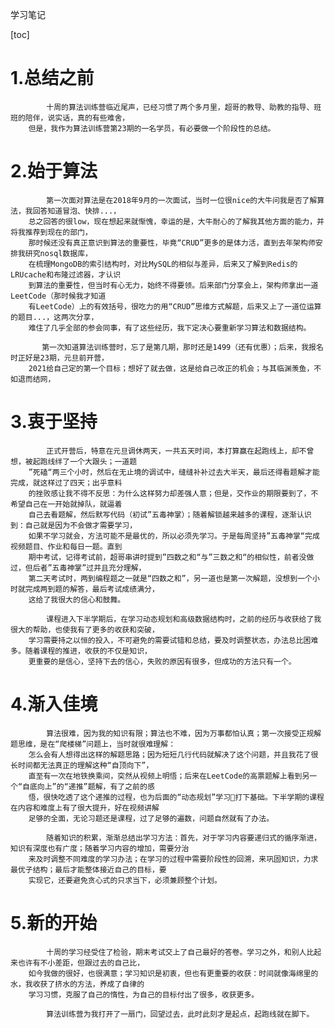 学习笔记

[toc]

# 1.总结之前
        
            十周的算法训练营临近尾声，已经习惯了两个多月里，超哥的教导、助教的指导、班班的陪伴，说实话，真的有些难舍，
        但是，我作为算法训练营第23期的一名学员，有必要做一个阶段性的总结。
        

# 2.始于算法
            第一次面对算法是在2018年9月的一次面试，当时一位很nice的大牛问我是否了解算法，我回答知道冒泡、快排...，
        总之回答的很low，现在想起来就惭愧，幸运的是，大牛耐心的了解我其他方面的能力，并将我推荐到现在的部门，
        那时候还没有真正意识到算法的重要性，毕竟“CRUD”更多的是体力活，直到去年架构师安排我研究nosql数据库，
        在梳理MongoDB的索引结构时，对比MySQL的相似与差异，后来又了解到Redis的LRUcache和布隆过滤器，才认识
        到算法的重要性，但当时有心无力，始终不得要领。后来部门分享会上，架构师拿出一道LeetCode（那时候我才知道
        有LeetCode）上的有效括号，很吃力的用“CRUD”思维方式解题，后来又上了一道位运算的题目...，这两次分享，
        难住了几乎全部的参会同事，有了这些经历，我下定决心要重新学习算法和数据结构。
        
           第一次知道算法训练营时，忘了是第几期，那时还是1499（还有优惠）；后来，我报名时正好是23期，元旦前开营，
        2021给自己定的第一个目标；想好了就去做，这是给自己改正的机会；与其临渊羡鱼，不如退而结网，

# 3.衷于坚持
            正式开营后，特意在元旦调休两天，一共五天时间，本打算赢在起跑线上，却不曾想，被起跑线绊了一个大跟头；一道题
        ”死磕“两三个小时，然后在无止境的调试中，缝缝补补过去大半天，最后还得看题解才能完成，就这样过了四天；出乎意料
        的挫败感让我不得不反思：为什么这样努力却差强人意；但是，交作业的期限要到了，不希望自己在一开始就掉队，就逼着
        自己去看题解，然后默写代码（初试”五毒神掌）；随着解锁越来越多的课程，逐渐认识到：自己就是因为不会做才需要学习，
        如果不学习就会，方法可能不是最优的，所以必须先学习。于是每周坚持”五毒神掌“完成视频题目、作业和每日一题。直到
        期中考试，记得考试前，超哥串讲时提到”四数之和“与”三数之和“的相似性，前者没做过，但后者”五毒神掌”过并且充分理解，
        第二天考试时，两到编程题之一就是“四数之和”，另一道也是第一次解题，没想到一个小时就完成两到题的解答，最后考试成绩满分，
        这给了我很大的信心和鼓舞。

            课程进入下半学期后，在学习动态规划和高级数据结构时，之前的经历与收获给了我很大的帮助，也使我有了更多的收获和突破，
        学习需要持之以恒的投入，不可避免的需要试错和总结，要及时调整状态，办法总比困难多。随着课程的推进，收获的不仅是知识，
        更重要的是信心，坚持下去的信心，失败的原因有很多，但成功的方法只有一个。
        
# 4.渐入佳境
            算法很难，因为我的知识有限；算法也不难，因为万事都怕认真；第一次接受正规解题思维，是在“爬楼梯”问题上，当时就很难理解：
        怎么会有人想得出这样的解题思路；因为短短几行代码就解决了这个问题，并且我花了很长时间都无法真正的理解这种“自顶向下”，
        直至有一次在地铁换乘间，突然从视频上明悟；后来在LeetCode的高票题解上看到另一个“自底向上”的“递推”题解，有了之前的感
        悟，很快吃透了这个递推的过程，也为后面的“动态规划”学习打下基础。下半学期的课程在内容和难度上有了很大提升，好在视频讲解
        足够的全面，无论习题还是课程，过了足够的遍数，问题自然就有了办法。

            随着知识的积累，渐渐总结出学习方法：首先，对于学习内容要递归式的循序渐进，知识有深度也有广度；随着学习内容的增加，需要分治
        来及时调整不同难度的学习办法；在学习的过程中需要阶段性的回溯，来巩固知识，力求最优子结构；最后才能整体接近自己的目标，要
        实现它，还要避免贪心式的只求当下，必须兼顾整个计划。
     

# 5.新的开始

            十周的学习经受住了检验，期末考试交上了自己最好的答卷。学习之外，和别人比起来也许有不小差距，但跟过去的自己比，
        如今我做的很好，也很满意；学习知识是初衷，但也有更重要的收获：时间就像海绵里的水，我收获了挤水的方法，养成了自律的
        学习习惯，克服了自己的惰性，为自己的目标付出了很多，收获更多。
        
            算法训练营为我打开了一扇门，回望过去，此时此刻才是起点，起跑线就在脚下。
        

        